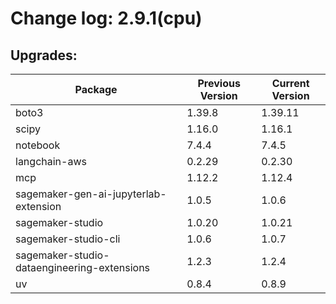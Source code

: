 # Change log: 2.9.1(cpu)

## Upgrades: 

Package | Previous Version | Current Version
---|---|---
boto3|1.39.8|1.39.11
scipy|1.16.0|1.16.1
notebook|7.4.4|7.4.5
langchain-aws|0.2.29|0.2.30
mcp|1.12.2|1.12.4
sagemaker-gen-ai-jupyterlab-extension|1.0.5|1.0.6
sagemaker-studio|1.0.20|1.0.21
sagemaker-studio-cli|1.0.6|1.0.7
sagemaker-studio-dataengineering-extensions|1.2.3|1.2.4
uv|0.8.4|0.8.9
